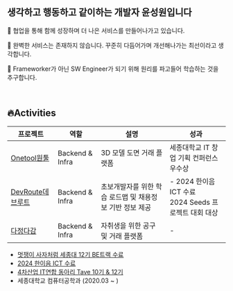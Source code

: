 ## 생각하고 행동하고 같이하는 개발자 윤성원입니다

👥 협업을 통해 함께 성장하며 더 나은 서비스를 만들어나가고 있습니다.

🐛 완벽한 서비스는 존재하지 않습니다. 꾸준히 다듬어가며 개선해나가는 최선이라고 생각합니다.

🤔 Frameworker가 아닌 SW Engineer가 되기 위해 원리를 파고들어 학습하는 것을 추구합니다.

<br/>

## 🔥Activities

| 프로젝트 | 역할 | 설명 | 성과 |
| --- | --- | --- | --- |
| [Onetool원툴](https://github.com/likelion-onetool) | Backend & Infra | 3D 모델 도면 거래 플랫폼 | 세종대학교 IT 창업 기획 컨퍼런스 우수상 |
| [DevRoute데브루트](https://github.com/ICT-Dev-Route) | Backend & Infra | 초보개발자를 위한 학습 로드맵 및 채용정보 기반 정보 제공 | - 2024 한이음 ICT 수료 <br/> 2024 Seeds 프로젝트 대회 대상 |
| [다정다감](https://www.notion.so/cf1195f5751a45db8a35406e43958e05?pvs=21) | Backend & Infra | 자취생을 위한 공구 및 거래 플랫폼 | - |

- [멋쟁이 사자처럼 세종대 12기 BE트랙 수료](https://likelion.university/)
- [2024 한이음 ICT 수료](https://www.hanium.or.kr/portal/index.do)
- [4차산업 IT연합 동아리 Tave 10기 & 12기](https://tavewave.github.io/)
- 세종대학교 컴퓨터공학과 (2020.03 ~ )
